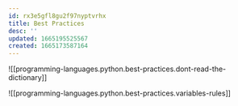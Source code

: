 ```yaml
---
id: rx3e5gfl8gu2f97nyptvrhx
title: Best Practices
desc: ''
updated: 1665195525567
created: 1665173587164
---
```

![[programming-languages.python.best-practices.dont-read-the-dictionary]]

![[programming-languages.python.best-practices.variables-rules]]